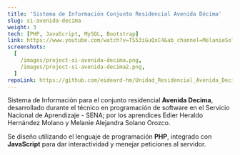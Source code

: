 ```yaml
---
title: 'Sistema de Información Conjunto Residencial Avenida Décima'
slug: si-avenida-decima
weight: 3
tech: [PHP, JavaScript, MySQL, Bootstrap]
link: https://www.youtube.com/watch?v=TS53iGuQxC4&ab_channel=MelanieSolano
screenshots:
  [
    /images/project-si-avenida-decima.png,
    /images/project-si-avenida-decima2.png,
  ]
repoLink: https://github.com/eideard-hm/Unidad_Residencial_Avenida_Decima
---
```


Sistema de Información para el conjunto residencial **Avenida Decima**, desarrollado durante el técnico en programación de software en el Servicio Nacional de Aprendizaje - SENA; por los aprendices Edier Heraldo Hernández Molano y Melanie Alejandra Solano Orozco.

Se diseño utilizando el lenguaje de programación **PHP**, integrado con **JavaScript** para dar interactividad y menejar peticiones al servidor.
